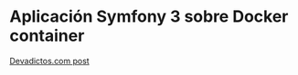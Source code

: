 # Aplicación Symfony 3 sobre Docker container

[Devadictos.com post](http://devadictos.com/symfony3-docker-containers/)
